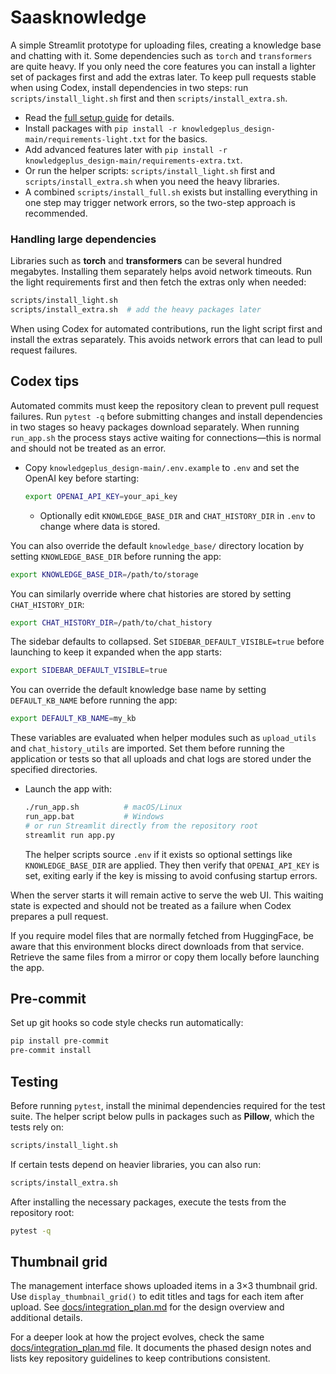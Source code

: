 # Saasknowledge

A simple Streamlit prototype for uploading files, creating a knowledge base and chatting with it. Some dependencies such as `torch` and `transformers` are quite heavy. If you only need the core features you can install a lighter set of packages first and add the extras later.
To keep pull requests stable when using Codex, install dependencies in two steps: run `scripts/install_light.sh` first and then `scripts/install_extra.sh`.

* Read the [full setup guide](knowledgeplus_design-main/README.md) for details.
* Install packages with `pip install -r knowledgeplus_design-main/requirements-light.txt` for the basics.
* Add advanced features later with `pip install -r knowledgeplus_design-main/requirements-extra.txt`.
* Or run the helper scripts: `scripts/install_light.sh` first and `scripts/install_extra.sh` when you need the heavy libraries.
* A combined `scripts/install_full.sh` exists but installing everything in one step may trigger network errors, so the two-step approach is recommended.

### Handling large dependencies

Libraries such as **torch** and **transformers** can be several hundred
megabytes. Installing them separately helps avoid network timeouts. Run the
light requirements first and then fetch the extras only when needed:

```bash
scripts/install_light.sh
scripts/install_extra.sh  # add the heavy packages later
```
When using Codex for automated contributions, run the light script first and
install the extras separately. This avoids network errors that can lead to pull
request failures.

## Codex tips

Automated commits must keep the repository clean to prevent pull request
failures. Run `pytest -q` before submitting changes and install dependencies in
two stages so heavy packages download separately. When running `run_app.sh` the
process stays active waiting for connections—this is normal and should not be
treated as an error.
* Copy `knowledgeplus_design-main/.env.example` to `.env` and set the OpenAI key before starting:

  ```bash
  export OPENAI_API_KEY=your_api_key
  ```
  - Optionally edit `KNOWLEDGE_BASE_DIR` and `CHAT_HISTORY_DIR` in `.env` to change where data is stored.

You can also override the default `knowledge_base/` directory location by setting `KNOWLEDGE_BASE_DIR` before running the app:

  ```bash
  export KNOWLEDGE_BASE_DIR=/path/to/storage
  ```

You can similarly override where chat histories are stored by setting
`CHAT_HISTORY_DIR`:

  ```bash
  export CHAT_HISTORY_DIR=/path/to/chat_history
  ```

The sidebar defaults to collapsed.  Set `SIDEBAR_DEFAULT_VISIBLE=true` before
launching to keep it expanded when the app starts:

  ```bash
  export SIDEBAR_DEFAULT_VISIBLE=true
  ```

You can override the default knowledge base name by setting
`DEFAULT_KB_NAME` before running the app:

  ```bash
  export DEFAULT_KB_NAME=my_kb
  ```

These variables are evaluated when helper modules such as
`upload_utils` and `chat_history_utils` are imported. Set them before
running the application or tests so that all uploads and chat logs are
stored under the specified directories.

* Launch the app with:

  ```bash
  ./run_app.sh          # macOS/Linux
  run_app.bat           # Windows
  # or run Streamlit directly from the repository root
  streamlit run app.py
  ```
  The helper scripts source `.env` if it exists so optional settings like
  `KNOWLEDGE_BASE_DIR` are applied. They then verify that `OPENAI_API_KEY` is
  set, exiting early if the key is missing to avoid confusing startup errors.

When the server starts it will remain active to serve the web UI. This waiting
state is expected and should not be treated as a failure when Codex prepares a
pull request.

If you require model files that are normally fetched from HuggingFace, be aware
that this environment blocks direct downloads from that service. Retrieve the
same files from a mirror or copy them locally before launching the app.

## Pre-commit

Set up git hooks so code style checks run automatically:

```bash
pip install pre-commit
pre-commit install
```

## Testing

Before running `pytest`, install the minimal dependencies required for the test
suite. The helper script below pulls in packages such as **Pillow**, which the
tests rely on:

```bash
scripts/install_light.sh
```

If certain tests depend on heavier libraries, you can also run:

```bash
scripts/install_extra.sh
```

After installing the necessary packages, execute the tests from the repository
root:

```bash
pytest -q
```

## Thumbnail grid

The management interface shows uploaded items in a 3×3 thumbnail grid. Use
`display_thumbnail_grid()` to edit titles and tags for each item after upload.
See [docs/integration_plan.md](knowledgeplus_design-main/docs/integration_plan.md)
for the design overview and additional details.

For a deeper look at how the project evolves, check the same
[docs/integration_plan.md](knowledgeplus_design-main/docs/integration_plan.md)
file. It documents the phased design notes and lists key repository
guidelines to keep contributions consistent.

